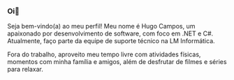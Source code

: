 ### Oi👋
Seja bem-vindo(a) ao meu perfil! Meu nome é Hugo Campos, um apaixonado por desenvolvimento de software, com foco em .NET e C#. Atualmente, faço parte da equipe de suporte técnico na LM Informática.

Fora do trabalho, aproveito meu tempo livre com atividades físicas, momentos com minha família e amigos, além de desfrutar de filmes e séries para relaxar.
